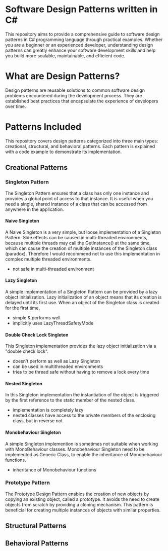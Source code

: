 # Software Design Patterns written in C#
 This repository aims to provide a comprehensive guide to software design patterns in C# programming language through practical examples. Whether you are a beginner or an experienced developer, understanding design patterns can greatly enhance your software development skills and help you build more scalable, maintainable, and efficient code.

# What are Design Patterns?
Design patterns are reusable solutions to common software design problems encountered during the development process. They are established best practices that encapsulate the experience of developers over time. 

# Patterns Included
This repository covers design patterns categorized into three main types: creational, structural, and behavioral patterns. Each pattern is explained with a code example to demonstrate its implementation.

## Creational Patterns
### Singleton Pattern
The Singleton Pattern ensures that a class has only one instance and provides a global point of access to that instance. It is useful when you need a single, shared instance of a class that can be accessed from anywhere in the application. 

#### Naive Singleton
A Naive Singleton is a very simple, but loose implementation of a Singleton Pattern. Side effects can be caused in multi-threaded environments, because multiple threads may call the GetInstance() at the same time, which can cause the creation of multiple instances of the Singleton class (paradox). Therefore I would recommend not to use this implementation in complex  multiple threaded environments. 
- not safe in multi-threaded environment

#### Lazy Singleton
A simple implementation of a Singleton Pattern can be provided by a lazy object initialization. Lazy initialization of an object means that its creation is delayed until its first use. When an object of the Singleton class is created for the first time, 
- simple & performs well
- implicitly uses LazyThreadSafetyMode
  
#### Double Check Lock Singleton
This Singleton implementation provides the lazy object initialization via a  "double check lock".
- doesn't perform as well as Lazy Singleton
- can be used in multithreaded environments
- tries to be thread safe without having to remove a lock every time

#### Nested Singleton
In this Singleton implementation the instantiation of the object is triggered by the first reference to the static member of the nested class.
- implementation is completely lazy
- nested classes have access to the private members of the enclosing class, but in reverse not

#### Monobehaviour Singleton
A simple Singleton implemention is sometimes not suitable when working with MonoBehaviour classes. Monobehaviour Singleton need to be implemented as Generic Class, to enable the inheritance of Monobehaviour functions.
- inheritance of Monobehaviour functions

### Prototype Pattern
The Prototype Design Pattern enables the creation of new objects by copying an existing object, called a prototype. It avoids the need to create objects from scratch by providing a cloning mechanism. This pattern is beneficial for creating multiple instances of objects with similar properties.

## Structural Patterns
## Behavioral Patterns
